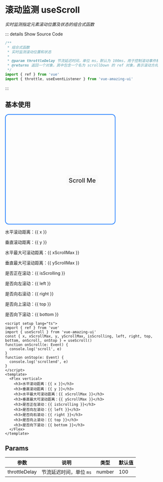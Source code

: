 # 滚动监测 useScroll

<GlobalElement />

*实时监测指定元素滚动位置及状态的组合式函数*

::: details Show Source Code

```ts
/**
 * 组合式函数
 * 实时监测滚动位置和状态
 *
 * @param throttleDelay 节流延迟时间，单位 ms，默认为 100ms，用于控制滚动事件触发的频率
 * @returns 返回一个对象，其中包含一个名为 scrollDown 的 ref 对象，表示滚动方向是否向下
 */
import { ref } from 'vue'
import { throttle, useEventListener } from 'vue-amazing-ui'
```

:::

<script setup lang="ts">
import { ref } from 'vue'
import { useScroll } from '../../../dist/vue-amazing-ui.js'
const scrollRef = ref()
const { x, xScrollMax, y, yScrollMax, isScrolling, left, right, top, bottom } = useScroll(scrollRef)
</script>

## 基本使用

<Flex justify="space-between">
  <div class="scroll-container" ref="scrollRef" >
    <div class="scroll-content">
      <div class="inside-content">Scroll Me</div>
    </div>
  </div>
  <Card title="滚动位置及状态" :body-style="{ fontSize: '16px' }">
    <p>水平滚动距离：{{ x }}</p>
    <p>垂直滚动距离：{{ y }}</p>
    <p>水平最大可滚动距离：{{ xScrollMax }}</p>
    <p>垂直最大可滚动距离：{{ yScrollMax }}</p>
    <p>是否正在滚动：{{ isScrolling }}</p>
    <p>是否向左滚动：{{ left }}</p>
    <p>是否向右滚动：{{ right }}</p>
    <p>是否向上滚动：{{ top }}</p>
    <p>是否向下滚动：{{ bottom }}</p>
  </Card>
</Flex>

<style lang="less" scoped>
.scroll-container {
  width: 360px;
  height: 360px;
  border-radius: 12px;
  border: 2px solid #1677ff;
  overflow: scroll;
  .scroll-content {
    position: relative;
    width: 600px;
    height: 600px;
    .inside-content {
      position: absolute;
      top: 33.3%;
      left: 33.3%;
      font-size: 20px;
      color: rgba(0, 0, 0, 0.88);
      font-weight: 500;
      background: #fafafa;
      padding: 6px 8px;
      border-radius: 8px;
    }
  }
}
</style>

```vue
<script setup lang="ts">
import { ref } from 'vue'
import { useScroll } from 'vue-amazing-ui'
const { x, xScrollMax, y, yScrollMax, isScrolling, left, right, top, bottom, onScroll, onStop } = useScroll()
function onScroll(e: Event) {
  console.log('scroll', e)
}
function onStop(e: Event) {
  console.log('scrollend', e)
}
</script>
<template>
  <Flex vertical>
    <h3>水平滚动距离：{{ x }}</h3>
    <h3>垂直滚动距离：{{ y }}</h3>
    <h3>水平最大可滚动距离：{{ xScrollMax }}</h3>
    <h3>垂直最大可滚动距离：{{ yScrollMax }}</h3>
    <h3>是否正在滚动：{{ isScrolling }}</h3>
    <h3>是否向左滚动：{{ left }}</h3>
    <h3>是否向右滚动：{{ right }}</h3>
    <h3>是否向上滚动：{{ top }}</h3>
    <h3>是否向下滚动：{{ bottom }}</h3>
  </Flex>
</template>
```

## Params

参数 | 说明 | 类型 | 默认值
-- | -- | -- | --
throttleDelay | 节流延迟时间，单位 `ms` | number | 100
